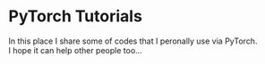 # PyTorch Tutorials

In this place I share some of codes that I peronally use via PyTorch. <br />
I hope it can help other people too...
